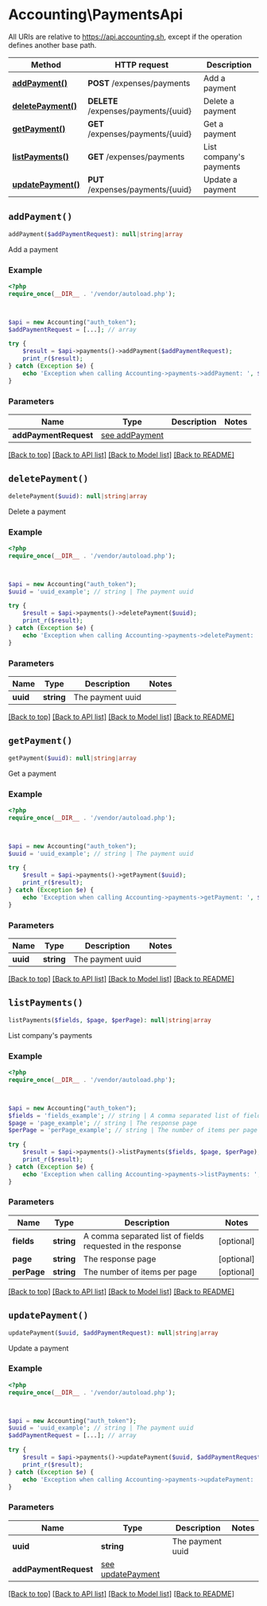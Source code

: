 # Accounting\PaymentsApi

All URIs are relative to https://api.accounting.sh, except if the operation defines another base path.

| Method | HTTP request | Description |
| ------------- | ------------- | ------------- |
| [**addPayment()**](PaymentsApi.md#addPayment) | **POST** /expenses/payments | Add a payment |
| [**deletePayment()**](PaymentsApi.md#deletePayment) | **DELETE** /expenses/payments/{uuid} | Delete a payment |
| [**getPayment()**](PaymentsApi.md#getPayment) | **GET** /expenses/payments/{uuid} | Get a payment |
| [**listPayments()**](PaymentsApi.md#listPayments) | **GET** /expenses/payments | List company&#39;s payments |
| [**updatePayment()**](PaymentsApi.md#updatePayment) | **PUT** /expenses/payments/{uuid} | Update a payment |


## `addPayment()`

```php
addPayment($addPaymentRequest): null|string|array
```

Add a payment

### Example

```php
<?php
require_once(__DIR__ . '/vendor/autoload.php');



$api = new Accounting("auth_token");
$addPaymentRequest = [...]; // array

try {
    $result = $api->payments()->addPayment($addPaymentRequest);
    print_r($result);
} catch (Exception $e) {
    echo 'Exception when calling Accounting->payments->addPayment: ', $e->getMessage(), PHP_EOL;
}
```

### Parameters

| Name | Type | Description  | Notes |
| ------------- | ------------- | ------------- | ------------- |
| **addPaymentRequest** | [see addPayment](https://api.accounting.sh/swagger.html#operation/addPayment)|  | |

[[Back to top]](#) [[Back to API list]](../../README.md#endpoints)
[[Back to Model list]](../../README.md#models)
[[Back to README]](../../README.md)

## `deletePayment()`

```php
deletePayment($uuid): null|string|array
```

Delete a payment

### Example

```php
<?php
require_once(__DIR__ . '/vendor/autoload.php');



$api = new Accounting("auth_token");
$uuid = 'uuid_example'; // string | The payment uuid

try {
    $result = $api->payments()->deletePayment($uuid);
    print_r($result);
} catch (Exception $e) {
    echo 'Exception when calling Accounting->payments->deletePayment: ', $e->getMessage(), PHP_EOL;
}
```

### Parameters

| Name | Type | Description  | Notes |
| ------------- | ------------- | ------------- | ------------- |
| **uuid** | **string**| The payment uuid | |

[[Back to top]](#) [[Back to API list]](../../README.md#endpoints)
[[Back to Model list]](../../README.md#models)
[[Back to README]](../../README.md)

## `getPayment()`

```php
getPayment($uuid): null|string|array
```

Get a payment

### Example

```php
<?php
require_once(__DIR__ . '/vendor/autoload.php');



$api = new Accounting("auth_token");
$uuid = 'uuid_example'; // string | The payment uuid

try {
    $result = $api->payments()->getPayment($uuid);
    print_r($result);
} catch (Exception $e) {
    echo 'Exception when calling Accounting->payments->getPayment: ', $e->getMessage(), PHP_EOL;
}
```

### Parameters

| Name | Type | Description  | Notes |
| ------------- | ------------- | ------------- | ------------- |
| **uuid** | **string**| The payment uuid | |

[[Back to top]](#) [[Back to API list]](../../README.md#endpoints)
[[Back to Model list]](../../README.md#models)
[[Back to README]](../../README.md)

## `listPayments()`

```php
listPayments($fields, $page, $perPage): null|string|array
```

List company's payments

### Example

```php
<?php
require_once(__DIR__ . '/vendor/autoload.php');



$api = new Accounting("auth_token");
$fields = 'fields_example'; // string | A comma separated list of fields requested in the response
$page = 'page_example'; // string | The response page
$perPage = 'perPage_example'; // string | The number of items per page

try {
    $result = $api->payments()->listPayments($fields, $page, $perPage);
    print_r($result);
} catch (Exception $e) {
    echo 'Exception when calling Accounting->payments->listPayments: ', $e->getMessage(), PHP_EOL;
}
```

### Parameters

| Name | Type | Description  | Notes |
| ------------- | ------------- | ------------- | ------------- |
| **fields** | **string**| A comma separated list of fields requested in the response | [optional] |
| **page** | **string**| The response page | [optional] |
| **perPage** | **string**| The number of items per page | [optional] |

[[Back to top]](#) [[Back to API list]](../../README.md#endpoints)
[[Back to Model list]](../../README.md#models)
[[Back to README]](../../README.md)

## `updatePayment()`

```php
updatePayment($uuid, $addPaymentRequest): null|string|array
```

Update a payment

### Example

```php
<?php
require_once(__DIR__ . '/vendor/autoload.php');



$api = new Accounting("auth_token");
$uuid = 'uuid_example'; // string | The payment uuid
$addPaymentRequest = [...]; // array

try {
    $result = $api->payments()->updatePayment($uuid, $addPaymentRequest);
    print_r($result);
} catch (Exception $e) {
    echo 'Exception when calling Accounting->payments->updatePayment: ', $e->getMessage(), PHP_EOL;
}
```

### Parameters

| Name | Type | Description  | Notes |
| ------------- | ------------- | ------------- | ------------- |
| **uuid** | **string**| The payment uuid | |
| **addPaymentRequest** | [see updatePayment](https://api.accounting.sh/swagger.html#operation/updatePayment)|  | |

[[Back to top]](#) [[Back to API list]](../../README.md#endpoints)
[[Back to Model list]](../../README.md#models)
[[Back to README]](../../README.md)
